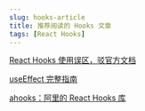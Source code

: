 ```yaml
---
slug: hooks-article
title: 推荐阅读的 Hooks 文章
tags: [React Hooks]
---
```


[React Hooks 使用误区，驳官方文档](https://mp.weixin.qq.com/s/Pb0gmFH9ubWVJSGebh1g0A)

[useEffect 完整指南](https://overreacted.io/zh-hans/a-complete-guide-to-useeffect/)

[ahooks：阿里的 React Hooks 库](https://ahooks.js.org/zh-CN)
